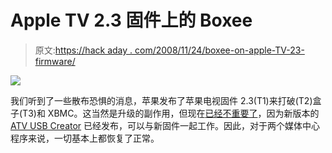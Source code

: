 # Apple TV 2.3 固件上的 Boxee

> 原文:[https://hack aday . com/2008/11/24/boxee-on-apple-TV-23-firmware/](https://hackaday.com/2008/11/24/boxee-on-apple-tv-23-firmware/)

![](../Images/e3a838b548fdd4a7ae2df260df2e3434.png)

我们听到了一些散布恐惧的消息，苹果发布了苹果电视固件 2.3(T1)来打破(T2)盒子(T3)和 XBMC。这当然是升级的副作用，但现在[已经不重要了](http://blog.boxee.tv/2008/11/23/boxee-on-apple-tv-23/ "boxee blog » boxee on Apple TV 2.3")，因为新版本的 [ATV USB Creator](http://code.google.com/p/atvusb-creator/ "atvusb-creator - Google Code") 已经发布，可以与新固件一起工作。因此，对于两个媒体中心程序来说，一切基本上都恢复了正常。